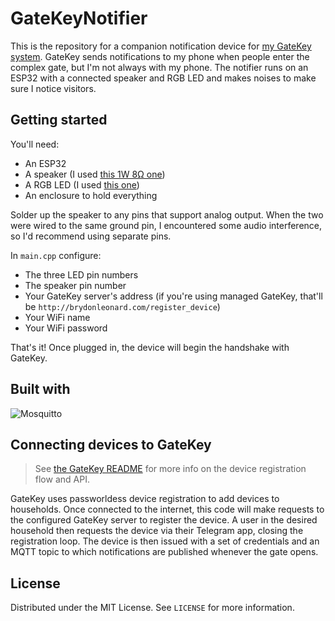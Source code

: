 # GateKeyNotifier

This is the repository for a companion notification device for [my GateKey system](https://github.com/BrydonLeonard/GateKey). GateKey sends notifications to my phone when people enter the complex gate, but I'm not always with my phone. The notifier runs on an ESP32 with a connected speaker and RGB LED and makes noises to make sure I notice visitors.

## Getting started

You'll need:
- An ESP32
- A speaker (I used [this 1W 8Ω one](https://www.communica.co.za/products/spkr-0-86in-1w-8ohm-22x3mm?utm_source=www.communica.co.za&variant=31669372649545&sfdr_ptcid=31591_617_647087485&sfdr_hash=501cbb957f2f52f7bc093e828bba42e2&gclid=Cj0KCQiAm4WsBhCiARIsAEJIEzWwhFusAfHJxz44kNoDhU6De-1eAeK3aY7RR87a5oOFb1NngHdC2iUaAsVrEALw_wcB))
- A RGB LED (I used [this one](https://www.communica.co.za/products/bmt-rgb-led-4p-5mm-c-cath-10-pk?variant=39397074403401))
- An enclosure to hold everything

Solder up the speaker to any pins that support analog output. When the two were wired to the same ground pin, I encountered some audio interference, so I'd recommend using separate pins.

In `main.cpp` configure:
- The three LED pin numbers
- The speaker pin number
- Your GateKey server's address (if you're using managed GateKey, that'll be `http://brydonleonard.com/register_device`)
- Your WiFi name
- Your WiFi password

That's it! Once plugged in, the device will begin the handshake with GateKey.

## Built with 

![Mosquitto](https://img.shields.io/badge/mosquitto-%233C5280.svg?style=for-the-badge&logo=eclipsemosquitto&logoColor=white)

## Connecting devices to GateKey

> See [the GateKey README](https://github.com/BrydonLeonard/GateKey/blob/mainline/README.md) for more info on the device registration flow and API.

GateKey uses passworldess device registration to add devices to households. Once connected to the internet, this code will make requests to the configured GateKey server to register the device. A user in the desired household then requests the device via their Telegram app, closing the registration loop. The device is then issued with a set of credentials and an MQTT topic to which notifications are published whenever the gate opens.

## License

Distributed under the MIT License. See `LICENSE` for more information.